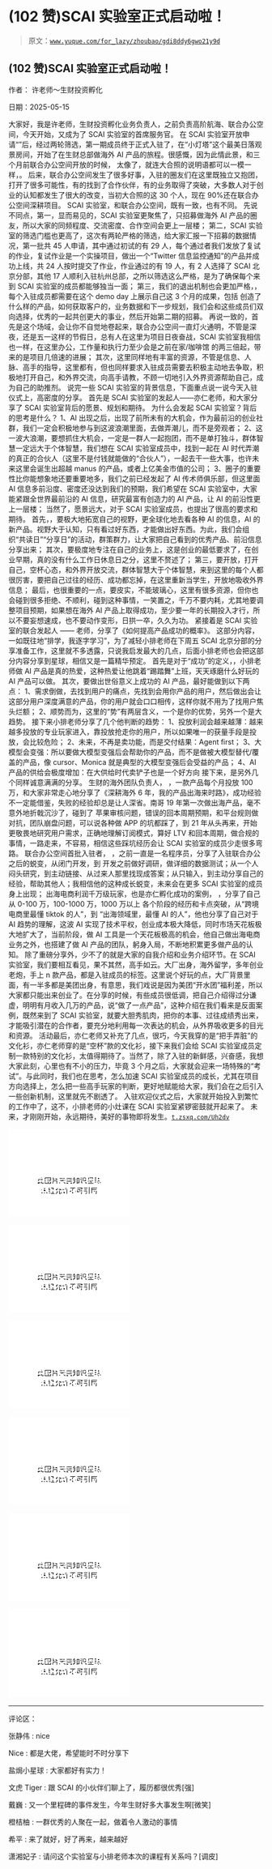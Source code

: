 # (102 赞)SCAI 实验室正式启动啦！

> 原文：[`www.yuque.com/for_lazy/zhoubao/gdi8ddy6gwo21y9d`](https://www.yuque.com/for_lazy/zhoubao/gdi8ddy6gwo21y9d)

## (102 赞)SCAI 实验室正式启动啦！

作者： 许老师～生财投资孵化

日期：2025-05-15

大家好，我是许老师，生财投资孵化业务负责人，之前负责高阶航海、联合办公空间，今天开始，又成为了 SCAI 实验室的首席服务官。 在 SCAI
实验室开放申请“”后，经过两轮筛选，第一期成员终于正式入驻了，在“小灯塔”这个最美日落观景房间，开始了在生财总部做海外 AI 产品的旅程。很感慨，因为此情此景，和三个月前联合办公空间开放的时候，
太像了，就连大合照的说明语都可以一模一样，。
后来，联合办公空间发生了很多好事，入驻的圈友们在这里既独立又抱团，打开了很多可能性，有的找到了合作伙伴，有的业务取得了突破，大多数人对于创业的认知都发生了很大的改变，当初大合照的这 30 个人，现在 90%还在联合办公空间深耕项目。
SCAI 实验室，和联合办公空间，既有一致，也有不同。
先说不同点，第一，显而易见的，SCAI 实验室更聚焦了，只招募做海外 AI 产品的圈友，所以大家的同频程度、交流密度、合作空间会更上一层楼； 第二，SCAI
实验室的筛选门槛也更高了，这次有两轮严格的筛选，给大家汇报一下招募的数据情况，第一批共 45 人申请，其中通过初试的有
29 人，每个通过者我们发放了复试的作业，复试作业是一个实操项目，做出一个“Twitter 信息监控通知”的产品并成功上线，共
24 人按时提交了作业，作业通过的有
19 人，有 2 人选择了 SCAI 北京分部，其他 17 人顺利入驻杭州总部，之所以筛选这么严格，是为了确保每个来到 SCAI 实验室的成员都能够独当一面；
第三，我们的退出机制也会更加严格，，每个入驻成员都需要在这个 demo day 上展示自己这 3 个月的成果，包括
创造了什么样的产品，如何获取客户的，业务数据和下一步规划，我们会和这些成员们双向选择，优秀的一起共创更大的事业，然后开始第二期的招募。
再说一致的，首先是这个场域，会让你不自觉地卷起来，联合办公空间一直灯火通明，不管是深夜，还是五一这样的节假日，总有人在这里为项目日夜奋战，SCAI
实验室我相信也一样，在这里办公，工作量和执行力至少会是之前在家/咖啡馆 的两三倍起，带来的是项目几倍速的进展；
其次，这里同样地有丰富的资源，不管是信息、人脉、高手的指导，这里都有，但也同样要求入驻成员需要去积极主动地去争取，积极地打开自己，和外界交流，向高手请教，不顾一切地引入外界资源帮助自己，成为自己的助推剂。
说完一些 SCAI 实验室的背景信息，下面重点说一说今天入驻仪式上，高密度的分享。 首先是 SCAI 实验室的发起人——亦仁老师，和大家分享了 SCAI
实验室背后的愿景、规划和期待。 为什么会发起 SCAI 实验室？背后的思考是什么？
1、AI 出现之后，出现了前所未有的大机会，作为最前沿的创业社群，我们一定会积极地参与到这波浪潮里面，去做弄潮儿，而不是旁观者；
2、这一波大浪潮，要想抓住大机会，一定是一群人一起抱团，而不是单打独斗，群体智慧一定远大于个体智慧，我们想在 SCAI 实验室成员中，找到一起在
AI 时代弄潮的真正的合伙人（这里不是付钱就能做的“合伙人”），一起去干一些大事，也许未来这里会诞生出超越 manus 的产品，或者上亿美金市值的公司；
3、圈子的重要性比你能想象地还要重要地多，我们之前已经发起了 AI 传术师俱乐部，但这里面 AI 信息多前沿度、密度还没达到我们的预期，我们希望在
SCAI 实验室中，大家能紧跟全世界最前沿的 AI 信息，研究最富有创造力的 AI 产品，让 AI 的前沿性更上一层楼； 当然了，愿景远大，对于 SCAI
实验室成员，也提出了很高的要求和期待。
首先，，要极大地拓宽自己的视野，更全球化地去看各种 AI 的信息，AI 的新产品。视野大于认知，只有看过好东西，才能做出好东西。为此，我们会组织“共读日”“分享日”的活动，群策群力，让大家把自己看到的优秀产品、前沿信息分享出来；
其次，要极度地专注在自己的业务上，这是创业的最低要求了，在创业早期，真的没有什么工作日休息日之分，这里不赘述了；
第三，要开放，打开自己，空杯心态，和外界开放交流，群体智慧大于个体智慧，来到这里的每个人都很厉害，要把自己过往的经历、成功都忘掉，在这里重新当学生，开放地吸收外界信息；
最后，也很重要的一点，要皮实，不能玻璃心，这里有很多资源，但你也会碰到很多拒绝、不顺利，碰到这种事情，一笑置之，千万不要内耗，尤其地要调整项目预期，如果想在海外 AI 产品上取得成功，至少要一年的长期投入才行，所以不要妄想速成，也不要动作变形，日拱一卒，久久为功。
紧接着是 SCAI 实验室的联合发起人 —— 老师，分享了《如何提高产品成功的概率》。 这部分内容，一如既往地“排学，我逐字学习”，为了减轻小排老师在下周五
SCAI 北京分部的分享准备工作，这里就不多透露，只说我启发最大的几点，后面小排老师也会把这部分内容分享到星球，相信又是一篇精华预定。
首先是对于“成功”的定义，，小排老师做 AI 产品是真的热爱，这种热爱让他跳着“踢踏舞”上班，天天琢磨什么好玩的 AI 产品可以做。
其次，要做出世俗意义上成功的 AI 产品，最好能做到以下两点：
1、需求倒做，去找到用户的痛点，先找到会用你产品的用户，然后做出会让这部分用户深度满意的产品，你的用户就会口口相传，这样你就不用为了找用户焦头烂额；
2、顺势而为，这里的“势”有两层含义，一个是你的优势，另外一个是大趋势。 接下来小排老师分享了几个他判断的趋势：
1、投放利润会越来越薄：越来越多投放的专业玩家进入，靠投放抢走你的用户，所以如果唯一的获量手段是投放，会比较危险；
2、未来，不再是卖功能，而是交付结果：Agent first；
3、大模型会变强：所以要做大模型变强后会帮助你的产品，而不是做被大模型替代/覆盖的产品，像 cursor、Monica 就是典型的大模型变强后会受益的产品；
4、AI 产品的供给会极度增加：在大供给时代卖铲子也是一个好方向 接下来，是另外几个同样诚意满满的分享。 生财的海外团队负责人，
，一款产品每个月投放 100 万，和大家非常走心地分享了《深耕海外 6 年，我的产品出海来时路》，成功经验不一定能借鉴，失败的经验却总是让人深省。南哥 19 年第一次做出海产品，毫不意外地折戟沉沙了，碰到了
苹果审核问题，错误的回本周期预期，和平台规则做对抗，团队崩盘问题，可以说各种做 APP
的坑都踩了，到 21 年从头再来，开始更敬畏地研究用户需求，正确地理解订阅模式，算好 LTV 和回本周期，做合规的事情，一路走来，不容易，相信这些踩坑经历会让
SCAI 实验室的成员少走很多弯路。 联合办公空间首批入驻者， ，之前一直是一名程序员，分享了入驻联合办公之后的蜕变，从闭门开发，到
开发之前做好调研，做详细的数据测试；从一个人闷头研究，到主动链接、从过来人那里找现成答案；从只输入，到主动分享自己的经验，帮助其他人；我相信他的这种成长蜕变，未来会在更多 SCAI
实验室的成员身上出现； 出海电商利润千万级玩家，也是亦仁孵化成功的案例， ，分享了自己从 0-100 万，100-1000 万，1000 万以上
各个阶段的经历和卡点突破，从“跨境电商里最懂 tiktok 的人”，到 “出海领域里，最懂 AI 的人”，他也分享了自己对于 AI 趋势的理解，这波 AI
实现了技术平权，创业成本极大降低，同时市场天花板极大地扩大了，当前阶段，做
AI 工具是一个天花板极高的机会，他自己做出海电商业务之外，也搭建了做 AI 产品的团队，躬身入局，不断地积累更多做产品的认知。
除了重磅分享外，少不了的就是大家的自我介绍和业务介绍环节。在 SCAI 实验室，我们要相互看见，果不其然，高手如云。大厂出身，海外留学，多年创业老炮，手上 n
款产品，都是入驻成员的标签。这里说个好玩的点，大厂背景里面，有一半多都是美团出身，有意思，我们戏说是因为美团“开水团”福利差，所以大家都只能出来创业了。在分享的时候，有些成员很低调，把自己介绍得过分谦虚，明明有月收入几万的产品，说“做了一点产品”，这种介绍在我们看来是反面案例，既然来到了 SCAI
实验室，就要大胆秀肌肉，把你的本事、过往成绩秀出来，才能吸引潜在的合作者，要充分地利用每一次表达的机会，从外界吸收更多的目光和资源。
活动最后，亦仁老师又补充了几点，很巧，今天我穿的是“把手弄脏”的文化衫，亦仁老师穿的是“空杯”款的文化衫，接下来我们会给 SCAI
实验室成员定制一款特别的文化衫，太值得期待了。当然了，除了入驻的新鲜感，兴奋感，我想大家此刻，心里也有不小的压力，毕竟
3 个月之后，大家就会迎来一场特殊的“考试”。与此同时，我们也在思考，怎么加速 SCAI
实验室成员的成长，尤其在项目方向选择上，怎么把一些高手玩家的判断，更好地赋能给大家，我们会在之后引入一些创新机制，这里就先不剧透了。
入驻欢迎仪式之后，大家就开始投入到繁忙的工作中了，这不，小排老师的小灶课在 SCAI 实验室紧锣密鼓就开起来了。
未来，才刚刚开始，永远期待，美好的事物即将发生。[`t.zsxq.com/Uh2dv`](https://t.zsxq.com/Uh2dv)

![](img/bf4739c24d62a8638da395554c9f148d.png "None")

![](img/1f96c453323f1b2e4eed708cf4cdfacc.png "None")

![](img/48022b9372fd163d9c943c4caf39969e.png "None")

![](img/ff1bd03b90441ea542b46083d60fa8b8.png "None")

![](img/e70a6c7fd14727ef4c0d979576fac130.png "None")

![](img/7ae77346ca5f23abd5b0c209c8fa1eb0.png "None")

* * *

评论区：

张静伟 : nice

Nice : 都是大佬，希望能时不时分享下

盐焗小星球 : 大家都好有实力！

文虎 Tiger : 跟 SCAI 的小伙伴们聊上了，履历都很优秀[强]

戴巍 : 又一个里程碑的事件发生，今年生财好多大事发生啊[微笑]

橙桔柚 : 一群优秀的人聚在一起，做着令人激动的事情

希平 : 来了就好，好了再来，越来越好

潇湘妃子 : 请问这个实验室与小排老师本次的课程有关系吗？[调皮]